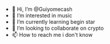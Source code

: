 - 👋 Hi, I’m @Guiyomecash
- 👀 I’m interested in music
- 🌱 I’m currently learning begin star
- 💞️ I’m looking to collaborate on crypto
- 📫 How to reach me i don't know

<!---
Guiyomecash/Guiyomecash is a ✨ special ✨ repository because its `README.md` (this file) appears on your GitHub profile.
You can click the Preview link to take a look at your changes.
--->
